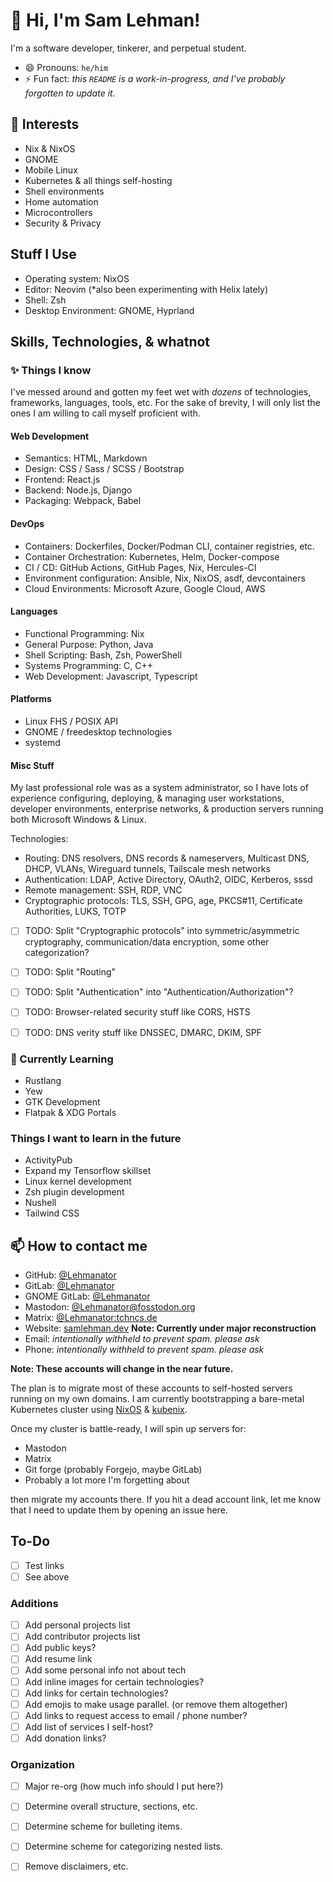 # 👋 Hi, I'm Sam Lehman!

I'm a software developer, tinkerer, and perpetual student.

- 😄 Pronouns: `he/him`
- ⚡ Fun fact: *this `README` is a work-in-progress, and I've probably forgotten to update it.* 

## 👀 Interests

- Nix & NixOS
- GNOME
- Mobile Linux
- Kubernetes & all things self-hosting
- Shell environments
- Home automation
- Microcontrollers
- Security & Privacy

## Stuff I Use

- Operating system: NixOS
- Editor: Neovim (*also been experimenting with Helix lately)
- Shell: Zsh
- Desktop Environment: GNOME, Hyprland

## Skills, Technologies, & whatnot

### ✨ Things I know

I've messed around and gotten my feet wet with *dozens* of technologies, frameworks, languages, tools, etc.
For the sake of brevity, I will only list the ones I am willing to call myself proficient with.

#### Web Development

- Semantics: HTML, Markdown
- Design: CSS / Sass / SCSS / Bootstrap
- Frontend: React.js
- Backend: Node.js, Django
- Packaging: Webpack, Babel

#### DevOps

- Containers: Dockerfiles, Docker/Podman CLI, container registries, etc.
- Container Orchestration: Kubernetes, Helm, Docker-compose
- CI / CD: GitHub Actions, GitHub Pages, Nix, Hercules-CI
- Environment configuration: Ansible, Nix, NixOS, asdf, devcontainers
- Cloud Environments: Microsoft Azure, Google Cloud, AWS

#### Languages

- Functional Programming: Nix
- General Purpose: Python, Java
- Shell Scripting: Bash, Zsh, PowerShell
- Systems Programming: C, C++
- Web Development: Javascript, Typescript

#### Platforms

- Linux FHS / POSIX API
- GNOME / freedesktop technologies
- systemd

#### Misc Stuff

My last professional role was as a system administrator,
so I have lots of experience configuring, deploying, & managing
user workstations, developer environments, enterprise networks, & production servers
running both Microsoft Windows & Linux.

Technologies:

- Routing: DNS resolvers, DNS records & nameservers, Multicast DNS, DHCP, VLANs, Wireguard tunnels, Tailscale mesh networks
- Authentication: LDAP, Active Directory, OAuth2, OIDC, Kerberos, sssd
- Remote management: SSH, RDP, VNC
- Cryptographic protocols: TLS, SSH, GPG, age, PKCS#11, Certificate Authorities, LUKS, TOTP

- [ ] TODO: Split "Cryptographic protocols" into symmetric/asymmetric cryptography, communication/data encryption, some other categorization?
- [ ] TODO: Split "Routing"
- [ ] TODO: Split "Authentication" into "Authentication/Authorization"?
- [ ] TODO: Browser-related security stuff like CORS, HSTS
- [ ] TODO: DNS verity stuff like DNSSEC, DMARC, DKIM, SPF


### 🌱 Currently Learning

- Rustlang
- Yew
- GTK Development
- Flatpak & XDG Portals

### Things I want to learn in the future

- ActivityPub
- Expand my Tensorflow skillset
- Linux kernel development
- Zsh plugin development
- Nushell
- Tailwind CSS

## 📫 How to contact me

- GitHub: [@Lehmanator](https://github.com/Lehmanator)
- GitLab: [@Lehmanator](https://gitlab.com/Lehmanator)
- GNOME GitLab: [@Lehmanator](https://gitlab.gnome.org/Lehmanator)
- Mastodon: [@Lehmanator@fosstodon.org](https://fosstodon.org/Lehmanator)
- Matrix: [@Lehmanator:tchncs.de](matrix://@Lehmanator:tchncs.de)
- Website: [samlehman.dev](https://samlehman.dev) **Note: Currently under major reconstruction**
- Email: *intentionally withheld to prevent spam. please ask*
- Phone: *intentionally withheld to prevent spam. please ask*

**Note: These accounts will change in the near future.**

The plan is to migrate most of these accounts to self-hosted servers running on my own domains.
I am currently bootstrapping a bare-metal Kubernetes cluster using [NixOS](https://nixos.org) & [kubenix](https://github.com/hall/kubenix).

Once my cluster is battle-ready, I will spin up servers for:

- Mastodon
- Matrix
- Git forge (probably Forgejo, maybe GitLab)
- Probably a lot more I'm forgetting about

then migrate my accounts there. 
If you hit a dead account link, let me know that I need to update them by opening an issue here.

## To-Do

- [ ] Test links
- [ ] See above
      
### Additions

- [ ] Add personal projects list
- [ ] Add contributor projects list
- [ ] Add public keys?
- [ ] Add resume link
- [ ] Add some personal info not about tech
- [ ] Add inline images for certain technologies?
- [ ] Add links for certain technologies?
- [ ] Add emojis to make usage parallel. (or remove them altogether)
- [ ] Add links to request access to email / phone number?
- [ ] Add list of services I self-host?
- [ ] Add donation links?

### Organization

- [ ] Major re-org (how much info should I put here?)
- [ ] Determine overall structure, sections, etc.
- [ ] Determine scheme for bulleting items.
- [ ] Determine scheme for categorizing nested lists.
- [ ] Remove disclaimers, etc.


<!---
 ...otherwise known as:
- 💞️ I’m looking to collaborate on ...
Using various industry standards for both symmetric and asymmetric cryptography to secure communications & data-at-rest.
--->

<!---
lehmanator/lehmanator is a ✨ special ✨ repository because its `README.md` (this file) appears on your GitHub profile.
You can click the Preview link to take a look at your changes.
--->
